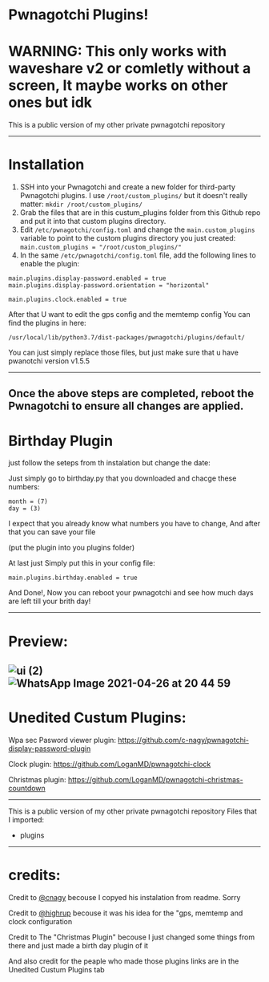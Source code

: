 # Pwnagotchi Plugins!
# WARNING: This only works with waveshare v2 or comletly without a screen, It maybe works on other ones but idk

This is a public version of my other private pwnagotchi repository

---------------
# Installation

1. SSH into your Pwnagotchi and create a new folder for third-party Pwnagotchi plugins. I use `/root/custom_plugins/` but it doesn't really matter: `mkdir /root/custom_plugins/`
1. Grab the  files that are in this custum_plugins folder from this Github repo and put it into that custom plugins directory.
1. Edit `/etc/pwnagotchi/config.toml` and change the `main.custom_plugins` variable to point to the custom plugins directory you just created: `main.custom_plugins = "/root/custom_plugins/"`
1. In the same `/etc/pwnagotchi/config.toml` file, add the following lines to enable the plugin:
```
main.plugins.display-password.enabled = true
main.plugins.display-password.orientation = "horizontal"

main.plugins.clock.enabled = true
```
After that U want to edit the gps config and the memtemp config
You can find the plugins in here:
```
/usr/local/lib/python3.7/dist-packages/pwnagotchi/plugins/default/
```
You can just simply replace those files, but just make sure that u have pwanotchi version v1.5.5

---------------
Once the above steps are completed, reboot the Pwnagotchi to ensure all changes are applied.
----------------
# Birthday Plugin

just follow the seteps from th instalation but change the date:

Just simply go to birthday.py that you downloaded and chacge these numbers:
```
month = (7)
day = (3)
```
I expect that you already know what numbers you have to change, And after that you can save your file

(put the plugin into you plugins folder)

At last just Simply put this in your config file:
```
main.plugins.birthday.enabled = true
```
And Done!, Now you can reboot your pwnagotchi and see how much days are left till your brith day!

----------------
# Preview:

![ui (2)](https://user-images.githubusercontent.com/79835819/116112465-dfdd9980-a6b7-11eb-8473-7721cea3ee9a.png)
![WhatsApp Image 2021-04-26 at 20 44 59](https://user-images.githubusercontent.com/79835819/116134662-7322c900-a6d0-11eb-9b27-3e66207a03b0.jpeg)
----------------
# Unedited Custum Plugins:

Wpa sec Pasword viewer plugin: https://github.com/c-nagy/pwnagotchi-display-password-plugin

Clock plugin: https://github.com/LoganMD/pwnagotchi-clock

Christmas plugin: https://github.com/LoganMD/pwnagotchi-christmas-countdown

----------------
This is a public version of my other private pwnagotchi repository
Files that I imported:
* plugins
----------------
# credits:
Credit to [@cnagy](https://github.com/c-nagy) becouse I copyed his instalation from readme. Sorry

Credit to [@highrup](https://www.reddit.com/user/highrup/) becouse it was his idea for the "gps, memtemp and clock configuration

Credit to The "Christmas Plugin" becouse I just changed some things from there and just made a birth day plugin of it

And also credit for the peaple who made those plugins links are in the Unedited Custum Plugins tab
